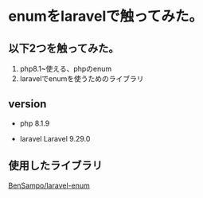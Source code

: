 # enumをlaravelで触ってみた。
## 以下2つを触ってみた。
1.  php8.1~使える、phpのenum
2. laravelでenumを使うためのライブラリ

## version
- php
8.1.9

- laravel
Laravel  9.29.0

## 使用したライブラリ
[BenSampo/laravel-enum](https://github.com/BenSampo/laravel-enum)
